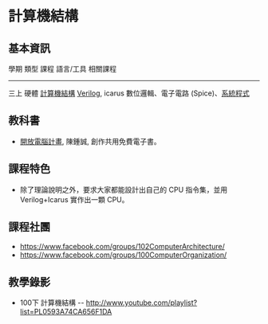 # 計算機結構

## 基本資訊

學期     類型         課程              語言/工具                          相關課程
------   ----------   ---------------   --------------------------------   -----------------------------------------------------------------
三上     硬體         [計算機結構]      [Verilog], icarus                  數位邏輯、電子電路 (Spice)、[系統程式]

## 教科書

* [開放電腦計畫], 陳鍾誠, 創作共用免費電子書。

## 課程特色
* 除了理論說明之外，要求大家都能設計出自己的 CPU 指令集，並用 Verilog+Icarus 實作出一顆 CPU。

## 課程社團
* <https://www.facebook.com/groups/102ComputerArchitecture/>
* <https://www.facebook.com/groups/100ComputerOrganization/>

## 教學錄影
* 100下 計算機結構 -- <http://www.youtube.com/playlist?list=PL0593A74CA656F1DA>



[專為程式人寫的 - 微積分]:../../ca/htm/book.html           
[C＃程式設計]:../../cs/htm/book.html
[Web 程式設計]:../../wp/htm/book.html
[語言處理技術 - 使用 C 語言實作]:../../cl/htm/book.html
[機率統計 - 使用 R 軟體]:../../st/htm/book.html
[開放電腦計畫]:../../oc/htm/book.html
[Blender 動畫設計]:../../3d/htm/book.html

[網路程式設計]:course_wp.html
[視窗程式設計]:course_wi.html
[計算機結構]:course_co.html
[系統程式]:course_sp.html
[機率統計]:course_st.html
[動畫設計]:course_3d.html
[計算語言學]:course_cl.html
[微積分]:course_ca.html

[Verilog]:../../ve/htm/book.html
[C＃]:../../cs/htm/book.html
[C]:../../c/htm/book.html
[Blender]:../../3d/htm/book.html
[JavaScript]:../../js/htm/book.html
[R]:../../r/htm/book.html
